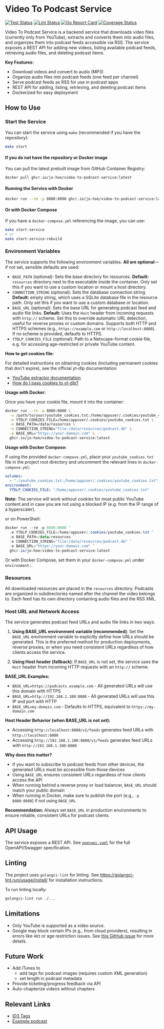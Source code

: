 # Video To Podcast Service

[![Test Status](https://github.com/jo-hoe/video-to-podcast-service/workflows/test/badge.svg)](https://github.com/jo-hoe/video-to-podcast-service/actions?workflow=test)
[![Lint Status](https://github.com/jo-hoe/video-to-podcast-service/workflows/lint/badge.svg)](https://github.com/jo-hoe/video-to-podcast-service/actions?workflow=lint)
[![Go Report Card](https://goreportcard.com/badge/github.com/jo-hoe/video-to-podcast-service)](https://goreportcard.com/report/github.com/jo-hoe/video-to-podcast-service)
[![Coverage Status](https://coveralls.io/repos/github/jo-hoe/video-to-podcast-service/badge.svg?branch=main)](https://coveralls.io/github/jo-hoe/video-to-podcast-service?branch=main)

Video To Podcast Service is a backend service that downloads video files (currently only from YouTube), extracts and converts them into audio files, and organizes them into podcast feeds accessible via RSS. The service exposes a REST API for adding new videos, listing available podcast feeds, retrieving audio files, and deleting podcast items.

**Key Features:**

- Download videos and convert to audio (MP3)
- Organize audio files into podcast feeds (one feed per channel)
- Serve podcast feeds as RSS for use in podcast apps
- REST API for adding, listing, retrieving, and deleting podcast items
- Dockerized for easy deployment

## How to Use

### Start the Service

You can start the service using `make` (recommended if you have the repository):

```bash
make start
```

#### If you do not have the repository or Docker image

You can pull the latest prebuilt image from GitHub Container Registry:

```bash
docker pull ghcr.io/jo-hoe/video-to-podcast-service:latest
```

#### Running the Service with Docker

```bash
docker run --rm -p 8080:8080 ghcr.io/jo-hoe/video-to-podcast-service:latest
```

#### Or with Docker Compose

If you have a `docker-compose.yml` referencing the image, you can use:

```bash
make start-service
# or
make start-service-rebuild
```

### Environment Variables

The service supports the following environment variables. **All are optional**—if not set, sensible defaults are used:

- `BASE_PATH` (optional): Sets the base directory for resources. **Default:** `resources` directory next to the executable inside the container. Only set this if you want to use a custom location or mount a host directory.
- `CONNECTION_STRING` (optional): Sets the database connection string. **Default:** empty string, which uses a SQLite database file in the resource path. Only set this if you want to use a custom database or location.
- `BASE_URL` (optional): Sets the base URL for generating podcast feed and audio file links. **Default:** Uses the `Host` header from incoming requests with `http://` scheme. Set this to override automatic URL detection, useful for reverse proxies or custom domains. Supports both HTTP and HTTPS schemes (e.g., `https://example.com` or `http://localhost:8080`). If no scheme is provided, defaults to HTTPS.
- `YTDLP_COOKIES_FILE` (optional): Path to a Netscape-format cookie file, e.g. for accessing age-restricted or private YouTube content.

**How to get cookies file:**

For detailed instructions on obtaining cookies (including permanent cookies that don't expire), see the official yt-dlp documentation:
- [YouTube extractor documentation](https://github.com/yt-dlp/yt-dlp/wiki/Extractors#youtube)
- [How do I pass cookies to yt-dlp?](https://github.com/yt-dlp/yt-dlp/wiki/FAQ#how-do-i-pass-cookies-to-yt-dlp)

**Usage with Docker:**

Once you have your cookie file, mount it into the container:

```bash
docker run --rm -p 8080:8080 \
  -v /path/to/your/youtube_cookies.txt:/home/appuser/.cookies/youtube_cookies.txt \
  -e YTDLP_COOKIES_FILE=/home/appuser/.cookies/youtube_cookies.txt \
  -e BASE_PATH=/data/resources \
  -e CONNECTION_STRING="file:/data/resources/podcast.db" \
  -e BASE_URL="https://your-domain.com" \
  ghcr.io/jo-hoe/video-to-podcast-service:latest
```

**Usage with Docker Compose:**

If using the provided `docker-compose.yml`, place your `youtube_cookies.txt` file in the project root directory and uncomment the relevant lines in `docker-compose.yml`:

```yaml
volumes:
  - "./youtube_cookies.txt:/home/appuser/.cookies/youtube_cookies.txt"
environment:
  YTDLP_COOKIES_FILE: "/home/appuser/.cookies/youtube_cookies.txt"
```

**Note:** The service will work without cookies for most public YouTube content and in case you are not using a blocked IP (e.g. from the IP range of a hyperscaler).

or on PowerShell:

```powershell
docker run --rm -p 8080:8080 `
  -e YTDLP_COOKIES_FILE=/home/appuser/.cookies/youtube_cookies.txt `
  -e BASE_PATH=/data/resources `
  -e CONNECTION_STRING="file:/data/resources/podcast.db" `
  -e BASE_URL="https://your-domain.com" `
  ghcr.io/jo-hoe/video-to-podcast-service:latest
```

Or with Docker Compose, set them in your `docker-compose.yml` under `environment:`.

### Resources

All downloaded resources are placed in the `resources` directory. Podcasts are organized in subdirectories named after the channel the video belongs to. Each feed has its own directory containing audio files and the RSS XML.

### Host URL and Network Access

The service generates podcast feed URLs and audio file links in two ways:

1. **Using BASE_URL environment variable (recommended)**: Set the `BASE_URL` environment variable to explicitly define how URLs should be generated. This is the preferred method for production deployments, reverse proxies, or when you need consistent URLs regardless of how clients access the service.

2. **Using Host header (fallback)**: If `BASE_URL` is not set, the service uses the `Host` header from incoming HTTP requests with an `http://` scheme.

**BASE_URL Examples:**
- `BASE_URL=https://podcasts.example.com` - All generated URLs will use this domain with HTTPS
- `BASE_URL=http://192.168.1.100:8080` - All generated URLs will use this IP and port with HTTP
- `BASE_URL=my-domain.com` - Defaults to HTTPS, equivalent to `https://my-domain.com`

**Host Header Behavior (when BASE_URL is not set):**
- Accessing `http://localhost:8080/v1/feeds` generates feed URLs with `http://localhost:8080`
- Accessing `http://192.168.1.100:8080/v1/feeds` generates feed URLs with `http://192.168.1.100:8080`

**Why does this matter?**

- If you want to subscribe to podcast feeds from other devices, the generated URLs must be accessible from those devices
- Using `BASE_URL` ensures consistent URLs regardless of how clients access the API
- When running behind a reverse proxy or load balancer, `BASE_URL` should match your public domain
- When running in Docker, make sure to publish the port (e.g., `-p 8080:8080`) if not using `BASE_URL`

**Recommendation:** Always set `BASE_URL` in production environments to ensure reliable, consistent URLs for podcast clients.

## API Usage

The service exposes a REST API. See [`openapi.yaml`](./openapi.yaml) for the full OpenAPI/Swagger specification.

## Linting

The project uses `golangci-lint` for linting. See <https://golangci-lint.run/usage/install/> for installation instructions.

To run linting locally:

```bash
golangci-lint run ./...
```

## Limitations

- Only YouTube is supported as a video source.
- Google may block certain IPs (e.g., from cloud providers), resulting in errors like `403` or age restriction issues. See [this GitHub issue](https://github.com/kkdai/youtube/issues/343#issuecomment-2347950479) for more details.

## Future Work

- Add iTunes to
  - add tags for podcast images (requires custom XML generation)
  - set length in podcast metadata
- Provide ticketing/progress feedback via API
- Auto-chapterize videos without chapters

## Relevant Links

- [ID3 Tags](https://www.exiftool.org/TagNames/ID3.html)
- [Example podcast](https://feeds.libsyn.com/230510/rss)
